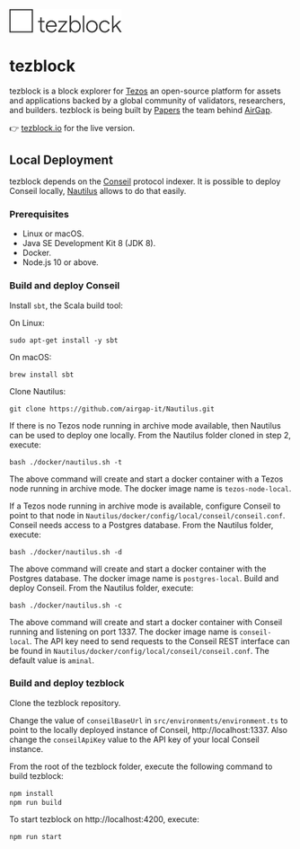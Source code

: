 <img src="./src/assets/img/tezblock-logo.png" width="200px">

# tezblock

tezblock is a block explorer for [Tezos](https://tezos.com) an open-source platform for assets and applications backed by a global community of validators, researchers, and builders. tezblock is being built by [Papers](https://papers.ch/en) the team behind [AirGap](https://airgap.it).

👉 [tezblock.io](https://tezblock.io) for the live version.

## Local Deployment

tezblock depends on the [Conseil](https://github.com/Cryptonomic/Conseil) protocol indexer. It is possible to deploy Conseil locally, [Nautilus](https://github.com/airgap-it/Nautilus) allows to do that easily.

### Prerequisites

- Linux or macOS.
- Java SE Development Kit 8 (JDK 8).
- Docker.
- Node.js 10 or above.

### Build and deploy Conseil

Install `sbt`, the Scala build tool:

On Linux:

    sudo apt-get install -y sbt

On macOS:

    brew install sbt

Clone Nautilus:

    git clone https://github.com/airgap-it/Nautilus.git

If there is no Tezos node running in archive mode available, then Nautilus can be used to deploy one locally. From the Nautilus folder cloned in step 2, execute:

    bash ./docker/nautilus.sh -t

The above command will create and start a docker container with a Tezos node running in archive mode. The docker image name is `tezos-node-local`.

If a Tezos node running in archive mode is available, configure Conseil to point to that node in `Nautilus/docker/config/local/conseil/conseil.conf`.
Conseil needs access to a Postgres database. From the Nautilus folder, execute:

    bash ./docker/nautilus.sh -d

The above command will create and start a docker container with the Postgres database. The docker image name is `postgres-local`.
Build and deploy Conseil. From the Nautilus folder, execute:

    bash ./docker/nautilus.sh -c

The above command will create and start a docker container with Conseil running and listening on port 1337. The docker image name is `conseil-local`. The API key need to send requests to the Conseil REST interface can be found in `Nautilus/docker/config/local/conseil/conseil.conf`. The default value is `aminal`.

### Build and deploy tezblock

Clone the tezblock repository.

Change the value of `conseilBaseUrl` in `src/environments/environment.ts` to point to the locally deployed instance of Conseil, http://localhost:1337. Also change the `conseilApiKey` value to the API key of your local Conseil instance.

From the root of the tezblock folder, execute the following command to build tezblock:

    npm install
    npm run build

To start tezblock on http://localhost:4200, execute:

    npm run start
